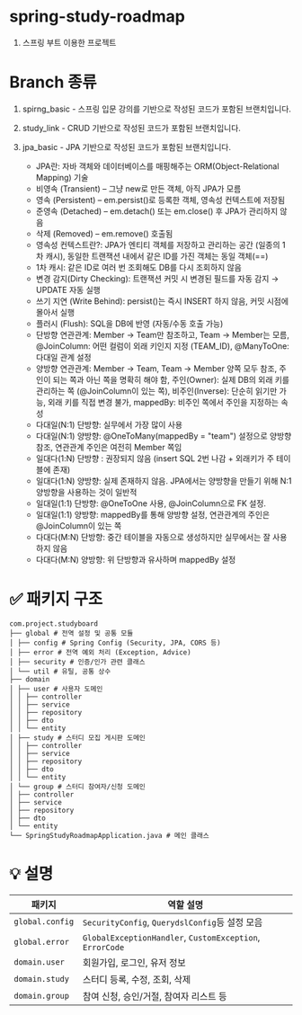 # spring-study-roadmap
1. 스프링 부트 이용한 프로젝트

# Branch 종류
1. spirng_basic - 스프링 입문 강의를 기반으로 작성된 코드가 포함된 브랜치입니다.

2. study_link - CRUD 기반으로 작성된 코드가 포함된 브랜치입니다.

3. jpa_basic - JPA 기반으로 작성된 코드가 포함된 브랜치입니다.
   - JPA란: 자바 객체와 데이터베이스를 매핑해주는 ORM(Object-Relational Mapping) 기술
   - 비영속 (Transient) – 그냥 new로 만든 객체, 아직 JPA가 모름
   - 영속 (Persistent) – em.persist()로 등록한 객체, 영속성 컨텍스트에 저장됨
   - 준영속 (Detached) – em.detach() 또는 em.close() 후 JPA가 관리하지 않음
   - 삭제 (Removed) – em.remove() 호출됨
   - 영속성 컨텍스트란?: JPA가 엔티티 객체를 저장하고 관리하는 공간 (일종의 1차 캐시), 동일한 트랜잭션 내에서 같은 ID를 가진 객체는 동일 객체(==)
   - 1차 캐시: 같은 ID로 여러 번 조회해도 DB를 다시 조회하지 않음
   - 변경 감지(Dirty Checking): 트랜잭션 커밋 시 변경된 필드를 자동 감지 → UPDATE 자동 실행
   - 쓰기 지연 (Write Behind): persist()는 즉시 INSERT 하지 않음, 커밋 시점에 몰아서 실행
   - 플러시 (Flush): SQL을 DB에 반영 (자동/수동 호출 가능)
   - 단방향 연관관계: Member → Team만 참조하고, Team → Member는 모름, @JoinColumn: 어떤 컬럼이 외래 키인지 지정 (TEAM_ID), @ManyToOne: 다대일 관계 설정
   - 양방향 연관관계: Member → Team, Team → Member 양쪽 모두 참조, 주인이 되는 쪽과 아닌 쪽을 명확히 해야 함, 주인(Owner): 실제 DB의 외래 키를 관리하는 쪽 (@JoinColumn이 있는 쪽), 비주인(Inverse): 단순히 읽기만 가능, 외래 키를 직접 변경 불가, mappedBy: 비주인 쪽에서 주인을 지정하는 속성
   - 다대일(N:1) 단방향: 실무에서 가장 많이 사용
   - 다대일(N:1) 양방향: @OneToMany(mappedBy = "team") 설정으로 양방향 참조, 연관관계 주인은 여전히 Member 쪽임
   - 일대다(1:N) 단방향 : 권장되지 않음 (insert SQL 2번 나감 + 외래키가 주 테이블에 존재)
   - 일대다(1:N) 양방향: 실제 존재하지 않음. JPA에서는 양방향을 만들기 위해 N:1 양방향을 사용하는 것이 일반적
   - 일대일(1:1) 단방향: @OneToOne 사용, @JoinColumn으로 FK 설정.
   - 일대일(1:1) 양방향: mappedBy를 통해 양방향 설정, 연관관계의 주인은 @JoinColumn이 있는 쪽
   - 다대다(M:N) 단방향: 중간 테이블을 자동으로 생성하지만 실무에서는 잘 사용하지 않음
   - 다대다(M:N) 양방향: 위 단방향과 유사하며 mappedBy 설정




# ✅ 패키지 구조
````
com.project.studyboard
├── global # 전역 설정 및 공통 모듈
│ ├── config # Spring Config (Security, JPA, CORS 등)
│ ├── error # 전역 예외 처리 (Exception, Advice)
│ ├── security # 인증/인가 관련 클래스
│ └── util # 유틸, 공통 상수
├── domain
│ ├── user # 사용자 도메인
│ │ ├── controller
│ │ ├── service
│ │ ├── repository
│ │ ├── dto
│ │ └── entity
│ ├── study # 스터디 모집 게시판 도메인
│ │ ├── controller
│ │ ├── service
│ │ ├── repository
│ │ ├── dto
│ │ └── entity
│ └── group # 스터디 참여자/신청 도메인
│ ├── controller
│ ├── service
│ ├── repository
│ ├── dto
│ └── entity
└── SpringStudyRoadmapApplication.java # 메인 클래스
````

# 💡 설명
| 패키지             | 역할 설명                                                      |
| --------------- | ---------------------------------------------------------- |
| `global.config` | `SecurityConfig`, `QuerydslConfig`등 설정 모음 |
| `global.error`  | `GlobalExceptionHandler`, `CustomException`, `ErrorCode`   |
| `domain.user`   | 회원가입, 로그인, 유저 정보                                           |
| `domain.study`  | 스터디 등록, 수정, 조회, 삭제                                         |
| `domain.group`  | 참여 신청, 승인/거절, 참여자 리스트 등                                    |
